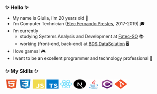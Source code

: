 ### ✨ Hello ✨
- My name is Giulia, i'm 20 years old 🌸
- I'm Computer Technician (<a href="https://www.etecfernandoprestes.com.br/" target="_blank">Etec Fernando Prestes</a>, 2017-2019) 🎓
- I’m currently
  - studying Systems Analysis and Development at <a href="http://www.fatecsorocaba.edu.br/" target="_blank">Fatec-SO</a> 📚
  - working (front-end, back-end) at <a href="https://www.bdsdatasolution.com.br/" target="_blank">BDS DataSolution</a> 🖥️
- I love games! 🎮
- I want to be an excellent programmer and technology professional 👾

### ✨ My Skills ✨

<div style="display: inline_block">
  <img align="center" alt="GiuliaMassoni-HTML" height="30" width="40" src="https://raw.githubusercontent.com/devicons/devicon/master/icons/html5/html5-original.svg">
  <img align="center" alt="GiuliaMassoni-CSS" height="30" width="40" src="https://raw.githubusercontent.com/devicons/devicon/master/icons/css3/css3-original.svg">
  <img align="center" alt="GiuliaMassoni-JS" height="30" width="40" src="https://raw.githubusercontent.com/devicons/devicon/master/icons/javascript/javascript-plain.svg">
  <img align="center" alt="GiuliaMassoni-TS" height="30" width="40" src="https://raw.githubusercontent.com/devicons/devicon/master/icons/typescript/typescript-plain.svg">
  <img align="center" alt="GiuliaMassoni-React" height="30" width="40" src="https://raw.githubusercontent.com/devicons/devicon/master/icons/react/react-original.svg">
  <img align="center" alt="GiuliaMassoni-React" height="30" width="40" src="https://raw.githubusercontent.com/devicons/devicon/master/icons/nextjs/nextjs-original.svg">
  <img align="center" alt="GiuliaMassoni-Java" height="30" width="40" src="https://raw.githubusercontent.com/devicons/devicon/master/icons/java/java-original.svg">
  <img align="center" alt="GiuliaMassoni-Csharp" height="30" width="40" src="https://raw.githubusercontent.com/devicons/devicon/master/icons/csharp/csharp-original.svg">
  <img align="center" alt="GiuliaMassoni-Git" height="30" width="40" src="https://raw.githubusercontent.com/devicons/devicon/master/icons/git/git-original.svg">
<!--
**massonigiulia/massonigiulia** is a ✨ _special_ ✨ repository because its `README.md` (this file) appears on your GitHub profile.
-->
